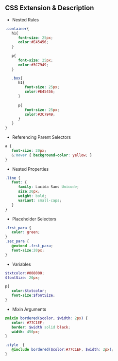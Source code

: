 ## CSS Extension & Description
- Nested Rules
```scss
.container{
   h1{
      font-size: 25px;
      color:#E45456;
   }
   
   p{
      font-size: 25px;
      color:#3C7949;
   }

   .box{
      h1{
         font-size: 25px;
         color:#E45456;
      }
      
      p{
         font-size: 25px;
         color:#3C7949;
      }
   }
}
```

- Referencing Parent Selectors
```scss
a {
   font-size: 20px;
   &:hover { background-color: yellow; }
}
```

- Nested Properties
```scss
.line {
   font: {
      family: Lucida Sans Unicode;
      size:20px;
      weight: bold;
      variant: small-caps;
   }
}
```
- Placeholder Selectors
```scss
.frst_para {
   color: green;
}
.sec_para {
   @extend .frst_para;
   font-size:20px;
}
```

- Variables
```scss
$txtcolor:#008000;
$fontSize: 20px;

p{
   color:$txtcolor;
   font-size:$fontSize;
}
```

- Mixin Arguments
```scss
@mixin bordered($color, $width: 2px) {
   color: #77C1EF;
   border: $width solid black;
   width: 450px;
}

.style  {
   @include bordered($color:#77C1EF, $width: 2px);
}
```
